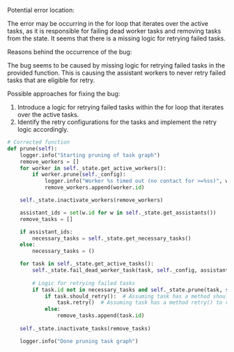 Potential error location: 

The error may be occurring in the for loop that iterates over the active tasks, as it is responsible for failing dead worker tasks and removing tasks from the state. It seems that there is a missing logic for retrying failed tasks.

Reasons behind the occurrence of the bug: 

The bug seems to be caused by missing logic for retrying failed tasks in the provided function. This is causing the assistant workers to never retry failed tasks that are eligible for retry.

Possible approaches for fixing the bug: 

1. Introduce a logic for retrying failed tasks within the for loop that iterates over the active tasks.
2. Identify the retry configurations for the tasks and implement the retry logic accordingly.

```python
# Corrected function
def prune(self):
    logger.info("Starting pruning of task graph")
    remove_workers = []
    for worker in self._state.get_active_workers():
        if worker.prune(self._config):
            logger.info("Worker %s timed out (no contact for >=%ss)", worker, self._config.worker_disconnect_delay)
            remove_workers.append(worker.id)

    self._state.inactivate_workers(remove_workers)

    assistant_ids = set(w.id for w in self._state.get_assistants())
    remove_tasks = []

    if assistant_ids:
        necessary_tasks = self._state.get_necessary_tasks()
    else:
        necessary_tasks = ()

    for task in self._state.get_active_tasks():
        self._state.fail_dead_worker_task(task, self._config, assistant_ids)
        
        # Logic for retrying failed tasks
        if task.id not in necessary_tasks and self._state.prune(task, self._config):
            if task.should_retry():  # Assuming task has a method should_retry() to check if it's eligible for retry
                task.retry()  # Assuming task has a method retry() to retry the task
            else:
                remove_tasks.append(task.id)
       
    self._state.inactivate_tasks(remove_tasks)

    logger.info("Done pruning task graph")
```
